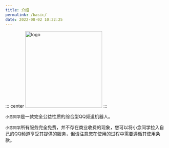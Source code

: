 ```yaml
---
title: 介绍
permalink: /basic/
date: 2022-08-02 10:32:25
---
```

::: center
  <img :src="$withBase('/img/logo.png')" alt="logo" width=240>
:::


`小念同学`是一款完全公益性质的综合型QQ频道机器人。

`小念同学`所有服务完全免费，并不存在商业收费的现象，您可以将小念同学拉入自己的QQ频道享受其提供的服务，但请注意您在使用的过程中需要遵循其使用条款。

